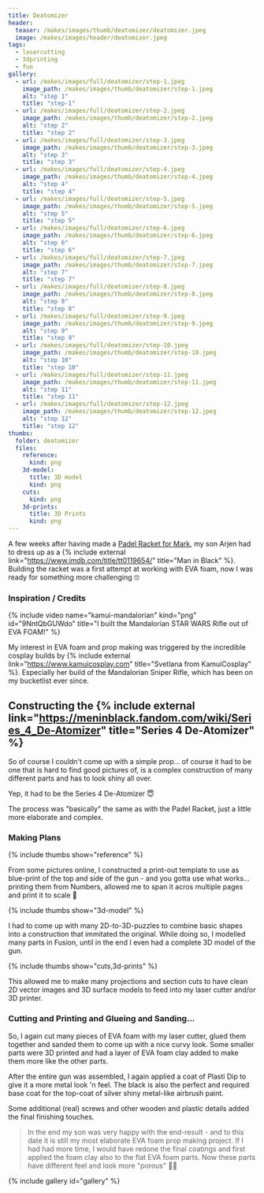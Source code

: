 ```yaml
---
title: Deatomizer
header:
  teaser: /makes/images/thumb/deatomizer/deatomizer.jpeg
  image: /makes/images/header/deatomizer.jpeg
tags:
  - lasercutting
  - 3dprinting
  - fun
gallery:
  - url: /makes/images/full/deatomizer/step-1.jpeg
    image_path: /makes/images/thumb/deatomizer/step-1.jpeg
    alt: "step 1"
    title: "step-1"
  - url: /makes/images/full/deatomizer/step-2.jpeg
    image_path: /makes/images/thumb/deatomizer/step-2.jpeg
    alt: "step 2"
    title: "step 2"
  - url: /makes/images/full/deatomizer/step-3.jpeg
    image_path: /makes/images/thumb/deatomizer/step-3.jpeg
    alt: "step 3"
    title: "step 3"
  - url: /makes/images/full/deatomizer/step-4.jpeg
    image_path: /makes/images/thumb/deatomizer/step-4.jpeg
    alt: "step 4"
    title: "step 4"
  - url: /makes/images/full/deatomizer/step-5.jpeg
    image_path: /makes/images/thumb/deatomizer/step-5.jpeg
    alt: "step 5"
    title: "step 5"
  - url: /makes/images/full/deatomizer/step-6.jpeg
    image_path: /makes/images/thumb/deatomizer/step-6.jpeg
    alt: "step 6"
    title: "step 6"
  - url: /makes/images/full/deatomizer/step-7.jpeg
    image_path: /makes/images/thumb/deatomizer/step-7.jpeg
    alt: "step 7"
    title: "step 7"
  - url: /makes/images/full/deatomizer/step-8.jpeg
    image_path: /makes/images/thumb/deatomizer/step-8.jpeg
    alt: "step 8"
    title: "step 8"
  - url: /makes/images/full/deatomizer/step-9.jpeg
    image_path: /makes/images/thumb/deatomizer/step-9.jpeg
    alt: "step 9"
    title: "step 9"
  - url: /makes/images/full/deatomizer/step-10.jpeg
    image_path: /makes/images/thumb/deatomizer/step-10.jpeg
    alt: "step 10"
    title: "step 10"
  - url: /makes/images/full/deatomizer/step-11.jpeg
    image_path: /makes/images/thumb/deatomizer/step-11.jpeg
    alt: "step 11"
    title: "step 11"
  - url: /makes/images/full/deatomizer/step-12.jpeg
    image_path: /makes/images/thumb/deatomizer/step-12.jpeg
    alt: "step 12"
    title: "step 12"
thumbs:
  folder: deatomizer
  files:
    reference:
      kind: png
    3d-model:
      title: 3D model
      kind: png
    cuts:
      kind: png
    3d-prints:
      title: 3D Prints
      kind: png
---
```


A few weeks after having made a [Padel Racket for Mark](Padel-racket), my son Arjen had to dress up as a {% include external link="https://www.imdb.com/title/tt0119654/" title="Man in Black" %}. Building the racket was a first attempt at working with EVA foam, now I was ready for something more challenging 🙄

### Inspiration / Credits

{% include video name="kamui-mandalorian" kind="png" id="9NntQbGUWdo" title="I built the Mandalorian STAR WARS Rifle out of EVA FOAM!" %}

My interest in EVA foam and prop making was triggered by the incredible cosplay builds by {% include external link="https://www.kamuicosplay.com" title="Svetlana from KamuiCosplay" %}. Especially her build of the Mandalorian Sniper Rifle, which has been on my bucketlist ever since.

## Constructing the {% include external link="https://meninblack.fandom.com/wiki/Series_4_De-Atomizer" title="Series 4 De-Atomizer" %}

So of course I couldn't come up with a simple prop... of course it had to be one that is hard to find good pictures of, is a complex construction of many different parts and has to look shiny all over.

Yep, it had to be the Series 4 De-Atomizer 😇

The process was "basically" the same as with the Padel Racket, just a little more elaborate and complex.

### Making Plans

{% include thumbs show="reference" %}

From some pictures online, I constructed a print-out template to use as blue-print of the top and side of the gun - and you gotta use what works... printing them from Numbers, allowed me to span it acros multiple pages and print it to scale 🫣

{% include thumbs show="3d-model" %}

I had to come up with many 2D-to-3D-puzzles to combine basic shapes into a construction that immitated the original. While doing so, I modelled many parts in Fusion, until in the end I even had a complete 3D model of the gun.

{% include thumbs show="cuts,3d-prints" %}

This allowed me to make many projections and section cuts to have clean 2D vector images and 3D surface models to feed into my laser cutter and/or 3D printer.

### Cutting and Printing and Glueing and Sanding...

So, I again cut many pieces of EVA foam with my laser cutter, glued them together and sanded them to come up with a nice curvy look. Some smaller parts were 3D printed and had a layer of EVA foam clay added to make them more like the other parts.

After the entire gun was assembled, I again applied a coat of Plasti Dip to give it a more metal look 'n feel. The black is also the perfect and required base coat for the top-coat of silver shiny metal-like airbrush paint.

Some additional (real) screws and other wooden and plastic details added the final finishing touches.

> In the end my son was very happy with the end-result - and to this date it is still my most elaborate EVA foam prop making project. If I had had more time, I would have redone the final coatings and first applied the foam clay also to the flat EVA foam parts. Now these parts have different feel and look more "porous" 🤷‍♂️

{% include gallery id="gallery" %}

